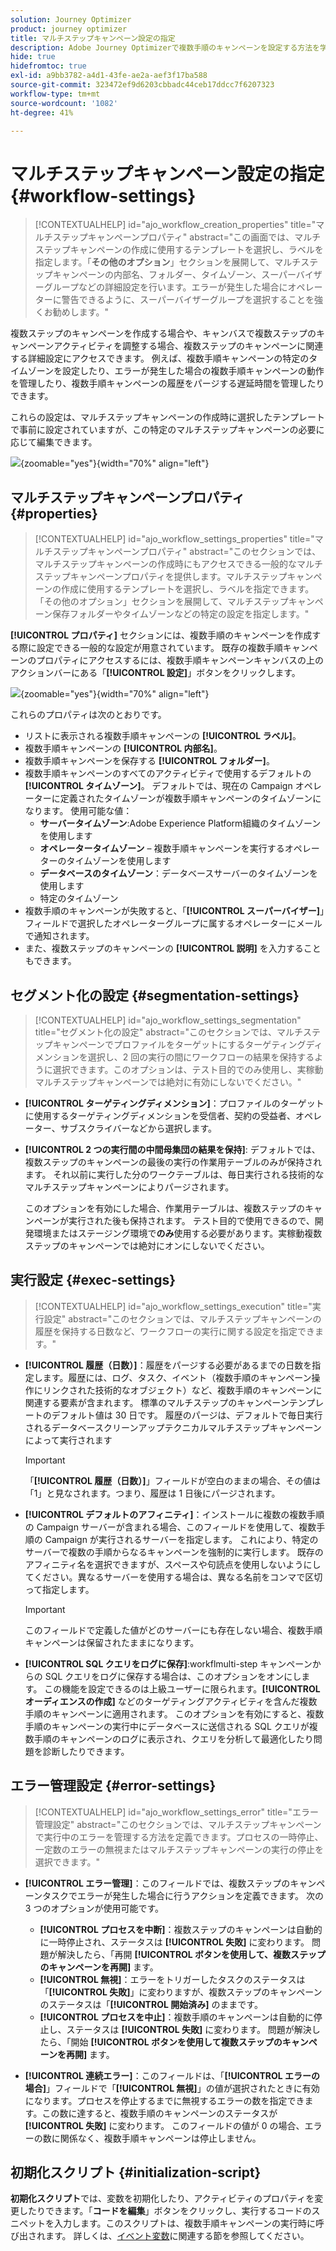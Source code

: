 ```yaml
---
solution: Journey Optimizer
product: journey optimizer
title: マルチステップキャンペーン設定の指定
description: Adobe Journey Optimizerで複数手順のキャンペーンを設定する方法を学ぶ
hide: true
hidefromtoc: true
exl-id: a9bb3782-a4d1-43fe-ae2a-aef3f17ba588
source-git-commit: 323472ef9d6203cbbadc44ceb17ddcc7f6207323
workflow-type: tm+mt
source-wordcount: '1082'
ht-degree: 41%

---
```


# マルチステップキャンペーン設定の指定 {#workflow-settings}

>[!CONTEXTUALHELP]
>id="ajo_workflow_creation_properties"
>title="マルチステップキャンペーンプロパティ"
>abstract="この画面では、マルチステップキャンペーンの作成に使用するテンプレートを選択し、ラベルを指定します。「**その他のオプション**」セクションを展開して、マルチステップキャンペーンの内部名、フォルダー、タイムゾーン、スーパーバイザーグループなどの詳細設定を行います。エラーが発生した場合にオペレーターに警告できるように、スーパーバイザーグループを選択することを強くお勧めします。"

複数ステップのキャンペーンを作成する場合や、キャンバスで複数ステップのキャンペーンアクティビティを調整する場合、複数ステップのキャンペーンに関連する詳細設定にアクセスできます。 例えば、複数手順キャンペーンの特定のタイムゾーンを設定したり、エラーが発生した場合の複数手順キャンペーンの動作を管理したり、複数手順キャンペーンの履歴をパージする遅延時間を管理したりできます。

これらの設定は、マルチステップキャンペーンの作成時に選択したテンプレートで事前に設定されていますが、この特定のマルチステップキャンペーンの必要に応じて編集できます。

![](assets/workflow-settings-button.png){zoomable="yes"}{width="70%" align="left"}

## マルチステップキャンペーンプロパティ {#properties}

>[!CONTEXTUALHELP]
>id="ajo_workflow_settings_properties"
>title="マルチステップキャンペーンプロパティ"
>abstract="このセクションでは、マルチステップキャンペーンの作成時にもアクセスできる一般的なマルチステップキャンペーンプロパティを提供します。マルチステップキャンペーンの作成に使用するテンプレートを選択し、ラベルを指定できます。「その他のオプション」セクションを展開して、マルチステップキャンペーン保存フォルダーやタイムゾーンなどの特定の設定を指定します。"

**[!UICONTROL プロパティ]** セクションには、複数手順のキャンペーンを作成する際に設定できる一般的な設定が用意されています。 既存の複数手順キャンペーンのプロパティにアクセスするには、複数手順キャンペーンキャンバスの上のアクションバーにある「**[!UICONTROL 設定]**」ボタンをクリックします。


![](assets/workflow-settings.png){zoomable="yes"}{width="70%" align="left"}


これらのプロパティは次のとおりです。

* リストに表示される複数手順キャンペーンの **[!UICONTROL ラベル]**。
* 複数手順キャンペーンの **[!UICONTROL 内部名]**。
* 複数手順キャンペーンを保存する **[!UICONTROL フォルダー]**。
* 複数手順キャンペーンのすべてのアクティビティで使用するデフォルトの **[!UICONTROL タイムゾーン]**。 デフォルトでは、現在の Campaign オペレーターに定義されたタイムゾーンが複数手順キャンペーンのタイムゾーンになります。
使用可能な値：
   * **サーバータイムゾーン**:Adobe Experience Platform組織のタイムゾーンを使用します
   * **オペレータータイムゾーン** – 複数手順キャンペーンを実行するオペレーターのタイムゾーンを使用します
   * **データベースのタイムゾーン**：データベースサーバーのタイムゾーンを使用します
   * 特定のタイムゾーン
* 複数手順のキャンペーンが失敗すると、「**[!UICONTROL スーパーバイザー]**」フィールドで選択したオペレーターグループに属するオペレーターにメールで通知されます。
* また、複数ステップのキャンペーンの **[!UICONTROL 説明]** を入力することもできます。

## セグメント化の設定  {#segmentation-settings}

>[!CONTEXTUALHELP]
>id="ajo_workflow_settings_segmentation"
>title="セグメント化の設定"
>abstract="このセクションでは、マルチステップキャンペーンでプロファイルをターゲットにするターゲティングディメンションを選択し、2 回の実行の間にワークフローの結果を保持するように選択できます。このオプションは、テスト目的でのみ使用し、実稼動マルチステップキャンペーンでは絶対に有効にしないでください。"

* **[!UICONTROL ターゲティングディメンション]**：プロファイルのターゲットに使用するターゲティングディメンションを受信者、契約の受益者、オペレーター、サブスクライバーなどから選択します。

* **[!UICONTROL 2 つの実行間の中間母集団の結果を保持]**: デフォルトでは、複数ステップのキャンペーンの最後の実行の作業用テーブルのみが保持されます。 それ以前に実行した分のワークテーブルは、毎日実行される技術的なマルチステップキャンペーンによりパージされます。

  このオプションを有効にした場合、作業用テーブルは、複数ステップのキャンペーンが実行された後も保持されます。 テスト目的で使用できるので、開発環境またはステージング環境で&#x200B;**のみ**&#x200B;使用する必要があります。実稼動複数ステップのキャンペーンでは絶対にオンにしないでください。

## 実行設定  {#exec-settings}

>[!CONTEXTUALHELP]
>id="ajo_workflow_settings_execution"
>title="実行設定"
>abstract="このセクションでは、マルチステップキャンペーンの履歴を保持する日数など、ワークフローの実行に関する設定を指定できます。"

* **[!UICONTROL 履歴（日数）]**：履歴をパージする必要があるまでの日数を指定します。履歴には、ログ、タスク、イベント（複数手順のキャンペーン操作にリンクされた技術的なオブジェクト）など、複数手順のキャンペーンに関連する要素が含まれます。 標準のマルチステップのキャンペーンテンプレートのデフォルト値は 30 日です。 履歴のパージは、デフォルトで毎日実行されるデータベースクリーンアップテクニカルマルチステップキャンペーンによって実行されます

  >[!IMPORTANT]
  >
  >「**[!UICONTROL 履歴（日数）]**」フィールドが空白のままの場合、その値は「1」と見なされます。つまり、履歴は 1 日後にパージされます。

* **[!UICONTROL デフォルトのアフィニティ]**：インストールに複数の複数手順の Campaign サーバーが含まれる場合、このフィールドを使用して、複数手順の Campaign が実行されるサーバーを指定します。 これにより、特定のサーバーで複数の手順からなるキャンペーンを強制的に実行します。 既存のアフィニティ名を選択できますが、スペースや句読点を使用しないようにしてください。異なるサーバーを使用する場合は、異なる名前をコンマで区切って指定します。

  >[!IMPORTANT]
  >
  >このフィールドで定義した値がどのサーバーにも存在しない場合、複数手順キャンペーンは保留されたままになります。


* **[!UICONTROL SQL クエリをログに保存]**:workflmulti-step キャンペーンからの SQL クエリをログに保存する場合は、このオプションをオンにします。 この機能を設定できるのは上級ユーザーに限られます。**[!UICONTROL オーディエンスの作成]** などのターゲティングアクティビティを含んだ複数手順のキャンペーンに適用されます。 このオプションを有効にすると、複数手順のキャンペーンの実行中にデータベースに送信される SQL クエリが複数手順のキャンペーンのログに表示され、クエリを分析して最適化したり問題を診断したりできます。

## エラー管理設定  {#error-settings}

>[!CONTEXTUALHELP]
>id="ajo_workflow_settings_error"
>title="エラー管理設定"
>abstract="このセクションでは、マルチステップキャンペーンで実行中のエラーを管理する方法を定義できます。プロセスの一時停止、一定数のエラーの無視またはマルチステップキャンペーンの実行の停止を選択できます。"

* **[!UICONTROL エラー管理]**：このフィールドでは、複数ステップのキャンペーンタスクでエラーが発生した場合に行うアクションを定義できます。 次の 3 つのオプションが使用可能です。

   * **[!UICONTROL プロセスを中断]**：複数ステップのキャンペーンは自動的に一時停止され、ステータスは **[!UICONTROL 失敗]** に変わります。 問題が解決したら、「再開 **[!UICONTROL ボタンを使用して、複数ステップのキャンペーンを再開]** ます。
   * **[!UICONTROL 無視]**：エラーをトリガーしたタスクのステータスは「**[!UICONTROL 失敗]**」に変わりますが、複数ステップのキャンペーンのステータスは「**[!UICONTROL 開始済み]** のままです。<!-- TO ADD ONCE SCHEUDLER IS AVAILABLE This configuration is relevant for recurring tasks: if the branch includes a scheduler, it will start normally next time the workflow is executed.-->
   * **[!UICONTROL プロセスを中止]**：複数手順のキャンペーンは自動的に停止し、ステータスは **[!UICONTROL 失敗]** に変わります。 問題が解決したら、「開始 **[!UICONTROL ボタンを使用して複数ステップのキャンペーンを再開]** ます。

* **[!UICONTROL 連続エラー]**：このフィールドは、「**[!UICONTROL エラーの場合]**」フィールドで「**[!UICONTROL 無視]**」の値が選択されたときに有効になります。プロセスを停止するまでに無視するエラーの数を指定できます。この数に達すると、複数手順のキャンペーンのステータスが **[!UICONTROL 失敗]** に変わります。 このフィールドの値が 0 の場合、エラーの数に関係なく、複数手順キャンペーンは停止しません。

## 初期化スクリプト {#initialization-script}

**初期化スクリプト**&#x200B;では、変数を初期化したり、アクティビティのプロパティを変更したりできます。「**コードを編集**」ボタンをクリックし、実行するコードのスニペットを入力します。このスクリプトは、複数手順キャンペーンの実行時に呼び出されます。 詳しくは、[イベント変数](event-variables.md)に関連する節を参照してください。
